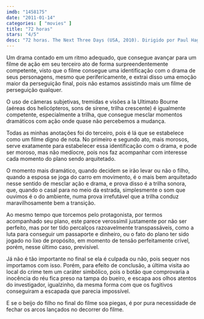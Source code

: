 ```yaml
---
imdb: "1458175"
date: "2011-01-14"
categories: [ "movies" ]
title: "72 horas"
stars: "4/5"
desc: "72 horas. The Next Three Days (USA, 2010). Dirigido por Paul Haggis. Escrito por Paul Haggis, Fred Cavayé, Guillaume Lemans. Com Russell Crowe, Elizabeth Banks, Michael Buie, Moran Atias, Remy Nozik, Toby Green, Tyler Green, Jason Beghe, Aisha Hinds."
---
```

Um drama contado em um ritmo adequado, que consegue avançar para um filme de ação em seu terceiro ato de forma surpreendentemente competente, visto que o filme consegue uma identificação com o drama de seus personagens, mesmo que perifericamente, e extrai disso uma emoção maior da perseguição final, pois não estamos assistindo mais um filme de perseguição qualquer.

O uso de câmeras subjetivas, tremidas e visões a la Ultimato Bourne (aéreas dos helicópteros, sons de sirene, trilha crescente) é igualmente competente, especialmente a trilha, que consegue mesclar momentos dramáticos com ação onde quase não percebemos a mudança.

Todas as minhas anotações foi do terceiro, pois é lá que se estabelece como um filme digno de nota. No primeiro e segundo ato, mais morosos, serve exatamente para estabelecer essa identificação com o drama, e pode ser moroso, mas não medíocre, pois nos faz acompanhar com interesse cada momento do plano sendo arquitetado.

O momento mais dramático, quando decidem se irão levar ou não o filho, quando a esposa se joga do carro em movimento, é o mais bem arquitetado nesse sentido de mesclar ação e drama, e prova disso é a trilha sonora, que, quando o casal para no meio da estrada, simplesmente o som que ouvimos é o do ambiente, numa prova irrefutável que a trilha conduz maravilhosamente bem a transição.

Ao mesmo tempo que torcemos pelo protagonista, por termos acompanhado seu plano, este parece verossímil justamente por não ser perfeito, mas por ter tido percalços razoavelmente transpassáveis, como a luta para conseguir um passaporte e dinheiro, ou o fato do plano ter sido jogado no lixo de propósito, em momento de tensão perfeitamente crível, porém, nesse último caso, previsível.

Já não é tão importante no final se ela é culpada ou não, pois sequer nos importamos com isso. Porém, para efeito de conclusão, a última visita ao local do crime tem um caráter simbólico, pois o botão que comprovaria a inocência do réu fica preso na tampa do bueiro, e escapa aos olhos atentos do investigador, igualzinho, da mesma forma com que os fugitivos conseguiram a escapada que parecia impossível.

E se o beijo do filho no final do filme soa piegas, é por pura necessidade de fechar os arcos lançados no decorrer do filme.

